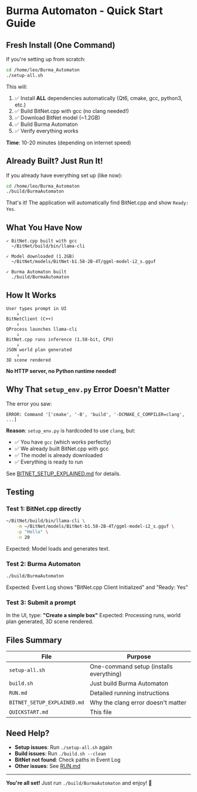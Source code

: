 # Burma Automaton - Quick Start Guide

## Fresh Install (One Command)

If you're setting up from scratch:

```bash
cd /home/leo/Burma_Automaton
./setup-all.sh
```

This will:
1. ✅ Install **ALL** dependencies automatically (Qt6, cmake, gcc, python3, etc.)
2. ✅ Build BitNet.cpp with gcc (no clang needed!)
3. ✅ Download BitNet model (~1.2GB)
4. ✅ Build Burma Automaton
5. ✅ Verify everything works

**Time**: 10-20 minutes (depending on internet speed)

## Already Built? Just Run It!

If you already have everything set up (like now):

```bash
cd /home/leo/Burma_Automaton
./build/BurmaAutomaton
```

That's it! The application will automatically find BitNet.cpp and show `Ready: Yes`.

## What You Have Now

```
✓ BitNet.cpp built with gcc
  ~/BitNet/build/bin/llama-cli

✓ Model downloaded (1.2GB)
  ~/BitNet/models/BitNet-b1.58-2B-4T/ggml-model-i2_s.gguf

✓ Burma Automaton built
  ./build/BurmaAutomaton
```

## How It Works

```
User types prompt in UI
    ↓
BitNetClient (C++)
    ↓
QProcess launches llama-cli
    ↓
BitNet.cpp runs inference (1.58-bit, CPU)
    ↓
JSON world plan generated
    ↓
3D scene rendered
```

**No HTTP server, no Python runtime needed!**

## Why That `setup_env.py` Error Doesn't Matter

The error you saw:
```
ERROR: Command '['cmake', '-B', 'build', '-DCMAKE_C_COMPILER=clang', ...]
```

**Reason**: `setup_env.py` is hardcoded to use `clang`, but:
- ✅ You have `gcc` (which works perfectly)
- ✅ We already built BitNet.cpp with gcc
- ✅ The model is already downloaded
- ✅ Everything is ready to run

See [BITNET_SETUP_EXPLAINED.md](BITNET_SETUP_EXPLAINED.md) for details.

## Testing

### Test 1: BitNet.cpp directly
```bash
~/BitNet/build/bin/llama-cli \
    -m ~/BitNet/models/BitNet-b1.58-2B-4T/ggml-model-i2_s.gguf \
    -p "Hello" \
    -n 20
```
Expected: Model loads and generates text.

### Test 2: Burma Automaton
```bash
./build/BurmaAutomaton
```
Expected: Event Log shows "BitNet.cpp Client Initialized" and "Ready: Yes"

### Test 3: Submit a prompt
In the UI, type: **"Create a simple box"**
Expected: Processing runs, world plan generated, 3D scene rendered.

## Files Summary

| File | Purpose |
|------|---------|
| `setup-all.sh` | One-command setup (installs everything) |
| `build.sh` | Just build Burma Automaton |
| `RUN.md` | Detailed running instructions |
| `BITNET_SETUP_EXPLAINED.md` | Why the clang error doesn't matter |
| `QUICKSTART.md` | This file |

## Need Help?

- **Setup issues**: Run `./setup-all.sh` again
- **Build issues**: Run `./build.sh --clean`
- **BitNet not found**: Check paths in Event Log
- **Other issues**: See [RUN.md](RUN.md)

---

**You're all set!** Just run `./build/BurmaAutomaton` and enjoy! 🚀
